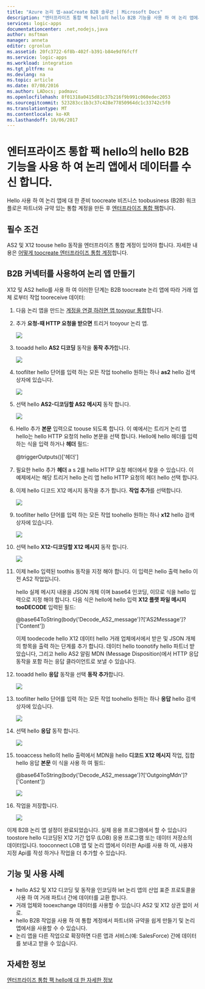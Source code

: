 ```yaml
---
title: "Azure 논리 앱-aaaCreate B2B 솔루션 | Microsoft Docs"
description: "엔터프라이즈 통합 팩 hello의 hello B2B 기능을 사용 하 여 논리 앱에서 데이터를 수신"
services: logic-apps
documentationcenter: .net,nodejs,java
author: msftman
manager: anneta
editor: cgronlun
ms.assetid: 20fc3722-6f8b-402f-b391-b84e9df6fcff
ms.service: logic-apps
ms.workload: integration
ms.tgt_pltfrm: na
ms.devlang: na
ms.topic: article
ms.date: 07/08/2016
ms.author: LADocs; padmavc
ms.openlocfilehash: 8f01318a0415d81c37b216f9b991c060edec2053
ms.sourcegitcommit: 523283cc1b3c37c428e77850964dc1c33742c5f0
ms.translationtype: MT
ms.contentlocale: ko-KR
ms.lasthandoff: 10/06/2017
---
```

# <a name="receive-data-in-logic-apps-with-hello-b2b-features-in-hello-enterprise-integration-pack"></a>엔터프라이즈 통합 팩 hello의 hello B2B 기능을 사용 하 여 논리 앱에서 데이터를 수신 합니다.

Hello 사용 하 여 논리 앱에 대 한 준비 toocreate 비즈니스 toobusiness (B2B) 워크플로은 파트너와 규약 있는 통합 계정을 만든 후 [엔터프라이즈 통합 팩](logic-apps-enterprise-integration-overview.md)합니다.

## <a name="prerequisites"></a>필수 조건

AS2 및 X12 toouse hello 동작을 엔터프라이즈 통합 계정이 있어야 합니다. 자세한 내용은 [어떻게 toocreate 엔터프라이즈 통합 계정](../logic-apps/logic-apps-enterprise-integration-accounts.md)합니다.

## <a name="create-a-logic-app-with-b2b-connectors"></a>B2B 커넥터를 사용하여 논리 앱 만들기

X12 및 AS2 hello를 사용 하 여 이러한 단계는 B2B toocreate 논리 앱에 따라 거래 업체 로부터 작업 tooreceive 데이터:

1. 다음 논리 앱을 만드는 [계정을 연결 하려면 앱 tooyour 통합](../logic-apps/logic-apps-enterprise-integration-accounts.md)합니다.

2. 추가 **요청-때 HTTP 요청을 받으면** 트리거 tooyour 논리 앱.

    ![](./media/logic-apps-enterprise-integration-b2b/flatfile-1.png)

3. tooadd hello **AS2 디코딩** 동작을 **동작 추가**합니다.

    ![](./media/logic-apps-enterprise-integration-b2b/transform-2.png)

4. toofilter hello 단어를 입력 하는 모든 작업 toohello 원하는 하나 **as2** hello 검색 상자에 있습니다.

    ![](./media/logic-apps-enterprise-integration-b2b/b2b-5.png)

5. 선택 hello **AS2-디코딩할 AS2 메시지** 동작 합니다.

    ![](./media/logic-apps-enterprise-integration-b2b/b2b-6.png)

6. Hello 추가 **본문** 입력으로 toouse 되도록 합니다. 이 예에서는 트리거 논리 앱 hello는 hello HTTP 요청의 hello 본문을 선택 합니다. Hello에 hello 헤더를 입력 하는 식을 입력 하거나 **헤더** 필드:

    @triggerOutputs()['헤더']

7. 필요한 hello 추가 **헤더** a s 2를 hello HTTP 요청 헤더에서 찾을 수 있습니다. 이 예제에서는 해당 트리거 hello 논리 앱 hello HTTP 요청의 헤더 hello 선택 합니다.

8. 이제 hello 디코드 X12 메시지 동작을 추가 합니다. **작업 추가**를 선택합니다.

    ![](./media/logic-apps-enterprise-integration-b2b/b2b-9.png)

9. toofilter hello 단어를 입력 하는 모든 작업 toohello 원하는 하나 **x12** hello 검색 상자에 있습니다.

    ![](./media/logic-apps-enterprise-integration-b2b/b2b-10.png)

10. 선택 hello **X12-디코딩할 X12 메시지** 동작 합니다.

    ![](./media/logic-apps-enterprise-integration-b2b/b2b-as2message.png)

11. 이제 hello 입력된 toothis 동작을 지정 해야 합니다. 이 입력은 hello 출력 hello 이전 AS2 작업입니다.

    hello 실제 메시지 내용을 JSON 개체 이며 base64 인코딩, 이므로 식을 hello 입력으로 지정 해야 합니다. 
    다음 식은 hello에 hello 입력 **X12 플랫 파일 메시지 tooDECODE** 입력된 필드:
    
    @base64ToString(body('Decode_AS2_message')?['AS2Message']?['Content'])

    이제 toodecode hello X12 데이터 hello 거래 업체에서에서 받은 및 JSON 개체의 항목을 출력 하는 단계를 추가 합니다. 
    데이터 hello toonotify hello 파트너 받았습니다, 그리고 hello AS2 알림 MDN (Message Disposition)에서 HTTP 응답 동작을 포함 하는 응답 클라이언트로 보낼 수 있습니다.

12. tooadd hello **응답** 동작을 선택 **동작 추가**합니다.

    ![](./media/logic-apps-enterprise-integration-b2b/b2b-14.png)

13. toofilter hello 단어를 입력 하는 모든 작업 toohello 원하는 하나 **응답** hello 검색 상자에 있습니다.

    ![](./media/logic-apps-enterprise-integration-b2b/b2b-15.png)

14. 선택 hello **응답** 동작 합니다.

    ![](./media/logic-apps-enterprise-integration-b2b/b2b-16.png)

15. tooaccess hello의 hello 출력에서 MDN을 hello **디코드 X12 메시지** 작업, 집합 hello 응답 **본문** 이 식을 사용 하 여 필드:

    @base64ToString(body('Decode_AS2_message')?['OutgoingMdn']?['Content'])

    ![](./media/logic-apps-enterprise-integration-b2b/b2b-17.png)  

16. 작업을 저장합니다.

    ![](./media/logic-apps-enterprise-integration-b2b/transform-5.png)  

이제 B2B 논리 앱 설정이 완료되었습니다. 실제 응용 프로그램에서 할 수 있습니다 toostore hello 디코딩된 X12 기간 업무 (LOB) 응용 프로그램 또는 데이터 저장소의 데이터입니다. tooconnect LOB 앱 및 논리 앱에서 이러한 Api를 사용 하 여, 사용자 지정 Api를 작성 하거나 작업을 더 추가할 수 있습니다.

## <a name="features-and-use-cases"></a>기능 및 사용 사례

* hello AS2 및 X12 디코딩 및 동작을 인코딩하 let 논리 앱의 산업 표준 프로토콜을 사용 하 여 거래 파트너 간에 데이터를 교환 합니다.
* 거래 업체와 tooexchange 데이터를 사용할 수 있습니다 AS2 및 X12 상관 없이 서로.
* hello B2B 작업을 사용 하 여 통합 계정에서 파트너와 규약을 쉽게 만들기 및 논리 앱에서을 사용할 수 수 있습니다.
* 논리 앱을 다른 작업으로 확장하면 다른 앱과 서비스(예: SalesForce) 간에 데이터를 보내고 받을 수 있습니다.

## <a name="learn-more"></a>자세한 정보
[엔터프라이즈 통합 팩 hello에 대 한 자세한 정보](logic-apps-enterprise-integration-overview.md)
